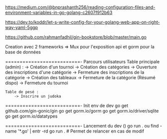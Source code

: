 https://medium.com/@bnprashanth256/reading-configuration-files-and-environment-variables-in-go-golang-c2607f912b63

https://dev.to/koddr/let-s-write-config-for-your-golang-web-app-on-right-way-yaml-5ggp


https://github.com/rahmanfadhil/gin-bookstore/blob/master/main.go

Creation avec 2 frameworks => Mux pour l'exposition api et gorm pour la base de données


==========================-
Parcours utilisateurs
    Table principale (admin) :
        -> Création d'un tournoi
            -> Création des catégories
                -> Ouverture des inscriptions d'une catégorie
                -> Fermeture des inscriptions de la catégorie
                -> Création des tableaux
            -> Fermeture de la catégorie (Résumé dispo)
        -> Fermeture du tournoi

    Table de pesé :
        -> Inscrire un judoka


==========================-
Init env de dev
    go get github.com/gin-gonic/gin
    go get gorm.io/gorm
    go get gorm.io/driver/sqlite
    go get gorm.io/datatypes


==========================-
Lancement du dev ()
    go run . 
ou
    find -name '*.go' | entr -rd go run .  # Permet de relancer en cas de modif